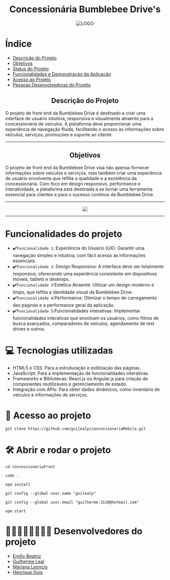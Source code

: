 <h1 align="center"> Concessionária Bumblebee Drive's </h1>
<p align="center">
<img src="./src/assents/images/logotipo.png" alt="LOGO">
</p>

# Índice 
* [Descrição do Projeto](#descrição-do-projeto)
* [Objetivos](#objetivos)
* [Status do Projeto](#status-do-Projeto)
* [Funcionalidades e Demonstração da Aplicação](#funcionalidades-do-projeto)
* [Acesso ao Projeto](#acesso-ao-projeto)
* [Pessoas Desenvolvedoras do Projeto](#pessoas-desenvolvedoras)


<h2 align="center">Descrição do Projeto</h2>
O projeto de front end da Bumblebee Drive é destinado a criar uma interface de usuário intuitiva, responsiva e visualmente atraente para a concessionária de veículos. A plataforma deve proporcionar uma experiência de navegação fluida, facilitando o acesso às informações sobre veículos, serviços, promoções e suporte ao cliente.
<hr>

<h2 align="center">Objetivos</h2>
O projeto de front end da Bumblebee Drive visa não apenas fornecer informações sobre veículos e serviços, mas também criar uma experiência de usuário envolvente que reflita a qualidade e a excelência da concessionária. Com foco em design responsivo, performance e interatividade, a plataforma está destinada a se tornar uma ferramenta essencial para clientes e para o sucesso contínuo da Bumblebee Drive.
<hr>

<p align="center">
<img loading="lazy" src="http://img.shields.io/static/v1?label=STATUS&message=EM%20DESENVOLVIMENTO&color=7159c1&style=for-the-badge"/>
</p>
<hr>

# Funcionalidades do projeto
* ✔️`Funcionalidade 1`: Experiência do Usuário (UX): Garantir uma navegação simples e intuitiva, com fácil acesso às informações essenciais.
* ✔️`Funcionalidade 2`: Design Responsivo: A interface deve ser totalmente responsiva, oferecendo uma experiência consistente em dispositivos móveis, tablets e desktops.
* ✔️`Funcionalidade 3`:Estética Atraente: Utilizar um design moderno e limpo, que reflita a identidade visual da Bumblebee Drive.
* ✔️`Funcionalidade 4`:Performance: Otimizar o tempo de carregamento das páginas e a performance geral da aplicação.
* ✔️`Funcionalidade 5`:Funcionalidades Interativas: Implementar funcionalidades interativas que envolvam os usuários, como filtros de busca avançados, comparadores de veículos, agendamento de test drives e outros.


# 💻 Tecnologias utilizadas
- HTML5 e CSS: Para a estruturação e estilização das páginas.
- JavaScript: Para a implementação de funcionalidades interativas.
- Frameworks e Bibliotecas: React.js ou Angular.js para criação de componentes reutilizáveis e gerenciamento de estado.
- Integração com APIs: Para obter dados dinâmicos, como inventário de veículos e informações de serviços.
 # 📁 Acesso ao projeto
 ```
 git clone https://github.com/guilealp/concessionariaMobile.git
  ```

# 🛠️ Abrir e rodar o projeto
 ```
cd concessionariaFront
 ```
 ```
code .
 ```
 ```
npm install
 ```
```
git config --global user.name "guilealp"
 ```
```
git config --global user.email "guilherme.3110@hotmail.com"
 ```
  ```
npm start
 ```

# 👩🏽‍👩🏽‍👦🏽‍👦🏽 Desenvolvedores do projeto 
* [Emilly Beatriz](https://github.com/MIMIMINISAIA)
* [Guilherme Leal](https://github.com/guilealp)
* [Mariana Leoncio](https://github.com/marileoncio)
* [Henrique Gois](https://github.com/songomongo)
